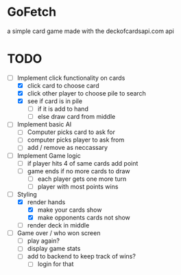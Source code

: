 # GoFetch
a simple card game made with the deckofcardsapi.com api


# TODO
- [ ] Implement click functionality on cards    
	- [x] click card to choose card      
	- [x] click other player to choose pile to search     
	- [x] see if card is in pile     
		- [ ] if it is add to hand     
		- [ ] else draw card from middle     
- [ ] Implement basic AI     
	- [ ] Computer picks card to ask for     
	- [ ] computer picks player to ask from     
	- [ ] add / remove as neccassary     
- [ ] Implement Game logic     
	- [ ] if player hits 4 of same cards add point     
	- [ ] game ends if no more cards to draw      
		- [ ] each player gets one more turn     
		- [ ] player with most points wins    
- [ ] Styling     
	- [x] render hands     
		- [x] make your cards show     
		- [x] make opponents cards not show     
	- [ ] render deck in middle     
- [ ] Game over / who won screen    
	- [ ] play again?     
	- [ ] display game stats     
	- [ ] add to backend to keep track of wins?    
		- [ ] login for that      

